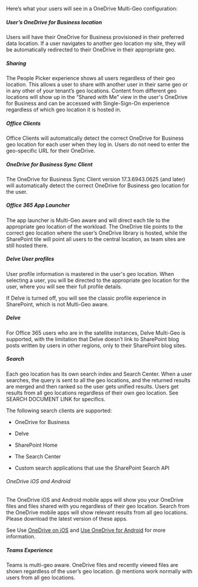 Here’s what your users will see in a OneDrive Multi-Geo configuration:

##### User’s OneDrive for Business location

Users will have their OneDrive for Business provisioned in their preferred data location. If a user navigates to another geo location my site, they will be automatically redirected to their OneDrive in their appropriate geo.

##### Sharing

The People Picker experience shows all users regardless of their geo location. This allows a user to share with another user in their same geo or in any other of your tenant’s geo locations. Content from different geo locations will show up in the “Shared with Me” view in the user's OneDrive for Business and can be accessed with Single-Sign-On experience regardless of which geo location it is hosted in.

##### Office Clients

Office Clients will automatically detect the correct OneDrive for Business geo location for each user when they log in. Users do not need to enter the geo-specific URL for their OneDrive.

##### OneDrive for Business Sync Client

The OneDrive for Business Sync Client version 17.3.6943.0625 (and later) will automatically detect the correct OneDrive for Business geo location for the user.

##### Office 365 App Launcher

The app launcher is Multi-Geo aware and will direct each tile to the appropriate geo location of the workload. The OneDrive tile points to the correct geo location where the user’s OneDrive library is hosted, while the SharePoint tile will point all users to the central location, as team sites are still hosted there.

##### Delve User profiles

User profile information is mastered in the user's geo location. When selecting a user, you will be directed to the appropriate geo location for the user, where you will see their full profile details.

If Delve is turned off, you will see the classic profile experience in SharePoint, which is not Multi-Geo aware.

##### Delve

For Office 365 users who are in the satellite instances, Delve Multi-Geo is supported, with the limitation that Delve doesn’t link to SharePoint blog posts written by users in other regions, only to their SharePoint blog sites.

##### Search

Each geo location has its own search index and Search Center. When a user searches, the query is sent to all the geo locations, and the returned results are merged and then ranked so the user gets unified results. Users get results from all geo locations regardless of their own geo location. See SEARCH DOCUMENT LINK for specifics.

The following search clients are supported:

-   OneDrive for Business

-   Delve

-   SharePoint Home

-   The Search Center

-   Custom search applications that use the SharePoint Search API

###### OneDrive iOS and Android 

The OneDrive iOS and Android mobile apps will show you your OneDrive files and files shared with you regardless of their geo location. Search from the OneDrive mobile apps will show relevant results from all geo locations. Please download the latest version of these apps.

See Use [OneDrive on iOS](https://support.office.com/en-us/article/Use-OneDrive-on-iOS-08d5c5b2-ccc6-40eb-a244-fe3597a3c247) and [Use OneDrive for Android](https://support.office.com/en-us/article/Use-OneDrive-for-Android-eee1d31c-792d-41d4-8132-f9621b39eb36) for more information.

##### Teams Experience

Teams is multi-geo aware. OneDrive files and recently viewed files are shown regardless of the user’s geo location. @ mentions work normally with users from all geo locations.
